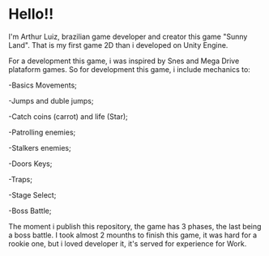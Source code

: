 # Hello!! 
I'm Arthur Luiz, brazilian game developer and creator this game "Sunny Land". That is my first game 2D than i developed on Unity Engine.

For a development this game, i was inspired by Snes and Mega Drive plataform games. So for development this game, i include mechanics to:

-Basics Movements;

-Jumps and duble jumps;

-Catch coins (carrot) and life (Star);

-Patrolling enemies;

-Stalkers enemies;

-Doors Keys;

-Traps;

-Stage Select;

-Boss Battle;


The moment i publish this repository, the game has 3 phases, the last being a boss battle. I took almost 2 mounths to finish this game, it was hard for a rookie one, but i loved developer it, it's served for experience for Work.
